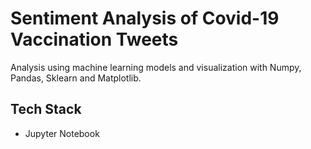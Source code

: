 # Sentiment Analysis of Covid-19 Vaccination Tweets

Analysis using machine learning models and visualization with Numpy, Pandas, Sklearn and Matplotlib.

## Tech Stack

+ Jupyter Notebook
